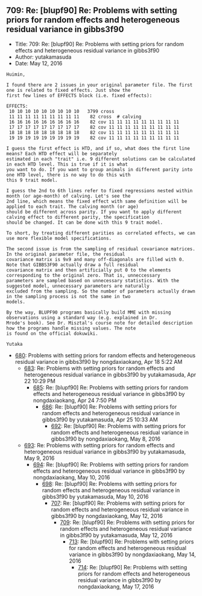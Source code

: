 ## 709: Re: [blupf90] Re: Problems with setting priors for random effects and heterogeneous residual variance in gibbs3f90

- Title: 709: Re: [blupf90] Re: Problems with setting priors for random effects and heterogeneous residual variance in gibbs3f90
- Author: yutakamasuda
- Date: May 12, 2016

```
Huimin,

I found there are 2 issues in your original parameter file. The first one is related to fixed effects. Just show the
first few lines of EFFECTS block (i.e. fixed effects):

EFFECTS:
 10 10 10 10 10 10 10 10 10	  3799 cross 
 11 11 11 11 11 11 11 11 11	   82 cross  # calving 
 16 16 16 16 16 16 16 16 16	   82 cov 11 11 11 11 11 11 11 11 11 
 17 17 17 17 17 17 17 17 17	   82 cov 11 11 11 11 11 11 11 11 11 
 18 18 18 18 18 18 18 18 18	   82 cov 11 11 11 11 11 11 11 11 11 
 19 19 19 19 19 19 19 19 19	   82 cov 11 11 11 11 11 11 11 11 11 

I guess the first effect is HTD, and if so, what does the first line means? Each HTD effect will be separately
estimated in each "trait" i.e. 9 different solutions can be calculated in each HTD level. This is true if it is what
you want to do. If you want to group animals in different parity into one HTD level, there is no way to do this with
this 9 trait model.

I guess the 2nd to 6th lines refer to fixed regressions nested within month (or age-month) of calving. Let's see the
2nd line, which means the fixed effect with same definition will be applied to each trait. The calving month (or age)
should be different across parity. If you want to apply different calving effect to different parity, the specification
should be changed. It can be done with this 9 trait model.

To short, by treating different parities as correlated effects, we can use more flexible model specifications. 

The second issue is from the sampling of residual covariance matrices. In the original parameter file, the residual
covariance matrix is 9x9 and many off-diagonals are filled with 0. Note that GIBBS3F90 actually draw a full residual
covariance matrix and then artificially put 0 to the elements corresponding to the original zero. That is, unneccessary
parameters are sampled based on unnecessary statistics. With the suggested model, unnecessary parameters are naturally
excluded from the sampling. So the number of parameters actually drawn in the sampling process is not the same in two
models.

By the way, BLUPF90 programs basically build MME with missing observations using a standard way (e.g. explained in Dr.
Mrode's book). See Dr. Misztal's course note for detailed description how the programs handle missing values. The note
is found on the official dokuwiki.

Yutaka
```

- [680](0680.md): Problems with setting priors for random effects and heterogeneous residual variance in gibbs3f90 by nongdaxiaokang, Apr 18 5:22 AM
    - [683](0683.md): Re: Problems with setting priors for random effects and heterogeneous residual variance in gibbs3f90 by yutakamasuda, Apr 22 10:29 PM
        - [685](0685.md): Re: [blupf90] Re: Problems with setting priors for random effects and heterogeneous residual variance in gibbs3f90 by nongdaxiaokang, Apr 24 7:50 PM
            - [686](0686.md): Re: [blupf90] Re: Problems with setting priors for random effects and heterogeneous residual variance in gibbs3f90 by yutakamasuda, Apr 25 10:33 AM
                - [692](0692.md): Re: [blupf90] Re: Problems with setting priors for random effects and heterogeneous residual variance in gibbs3f90 by nongdaxiaokang, May 8, 2016
    - [693](0693.md): Re: Problems with setting priors for random effects and heterogeneous residual variance in gibbs3f90 by yutakamasuda, May 9, 2016
        - [694](0694.md): Re: [blupf90] Re: Problems with setting priors for random effects and heterogeneous residual variance in gibbs3f90 by nongdaxiaokang, May 10, 2016
            - [698](0698.md): Re: [blupf90] Re: Problems with setting priors for random effects and heterogeneous residual variance in gibbs3f90 by yutakamasuda, May 10, 2016
                - [707](0707.md): Re: [blupf90] Re: Problems with setting priors for random effects and heterogeneous residual variance in gibbs3f90 by nongdaxiaokang, May 12, 2016
                    - [709](0709.md): Re: [blupf90] Re: Problems with setting priors for random effects and heterogeneous residual variance in gibbs3f90 by yutakamasuda, May 12, 2016
                        - [713](0713.md): Re: [blupf90] Re: Problems with setting priors for random effects and heterogeneous residual variance in gibbs3f90 by nongdaxiaokang, May 14, 2016
                            - [714](0714.md): Re: [blupf90] Re: Problems with setting priors for random effects and heterogeneous residual variance in gibbs3f90 by nongdaxiaokang, May 17, 2016
